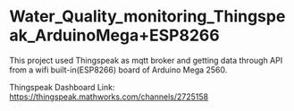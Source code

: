 # Water_Quality_monitoring_Thingspeak_ArduinoMega+ESP8266
 This project used Thingspeak as mqtt broker and getting data through API from a wifi built-in(ESP8266) board of Arduino Mega 2560.

Thingspeak Dashboard Link: https://thingspeak.mathworks.com/channels/2725158
